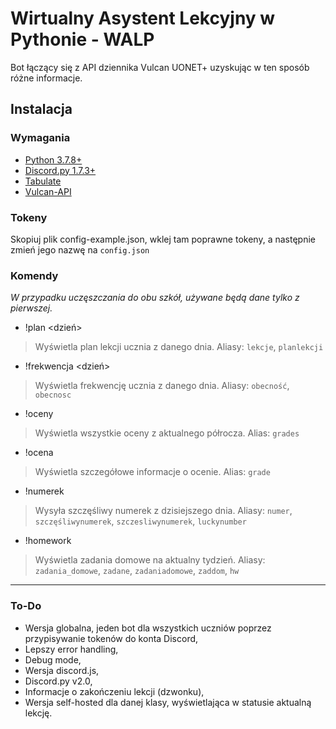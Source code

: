 # Wirtualny Asystent Lekcyjny w Pythonie -  WALP

Bot łączący się z API dziennika Vulcan UONET+ uzyskując w ten sposób różne informacje.

## Instalacja
### **Wymagania**
- [Python 3.7.8+](https://www.python.org/downloads/release/python-378/)
- [Discord.py 1.7.3+](https://github.com/Rapptz/discord.py/tree/v1.7.3)
- [Tabulate](https://pypi.org/project/tabulate/)
- [Vulcan-API](https://github.com/kapi2289/vulcan-api)

### **Tokeny**
Skopiuj plik config-example.json, wklej tam poprawne tokeny, a następnie zmień jego nazwę na `config.json`

### **Komendy**
*W przypadku uczęszczania do obu szkół, używane będą dane tylko z pierwszej.*

- !plan <dzień>
> Wyświetla plan lekcji ucznia z danego dnia.
> Aliasy: `lekcje`, `planlekcji`
- !frekwencja <dzień>
> Wyświetla frekwencję ucznia z danego dnia. 
> Aliasy: `obecność`, `obecnosc`
- !oceny
> Wyświetla wszystkie oceny z aktualnego półrocza.
> Alias: `grades`
- !ocena <id oceny>
> Wyświetla szczegółowe informacje o ocenie. 
> Alias: `grade`
- !numerek
> Wysyła szczęśliwy numerek z dzisiejszego dnia.
> Aliasy: `numer`, `szczęśliwynumerek`, `szczesliwynumerek`, `luckynumber`
- !homework
> Wyświetla zadania domowe na aktualny tydzień.
> Aliasy: `zadania_domowe`, `zadane`, `zadaniadomowe`, `zaddom`, `hw`

---

### To-Do
- Wersja globalna, jeden bot dla wszystkich uczniów poprzez przypisywanie tokenów do konta Discord,
- Lepszy error handling,
- Debug mode,
- Wersja discord.js,
- Discord.py v2.0,
- Informacje o zakończeniu lekcji (dzwonku),
- Wersja self-hosted dla danej klasy, wyświetlająca w statusie aktualną lekcję.
